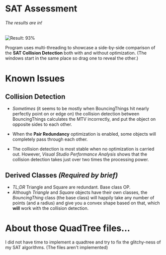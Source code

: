 SAT Assessment
==============

###### The results are in!
![Result: 93%](https://github.com/Not0nFire/Graphics-Lab-1/SAT_result.png "SAT Result: 93%")


Program uses multi-threading to showcase a side-by-side comparison of the __SAT Collision Detection__
both with and without optimization. (The windows start in the same place so drag one to reveal the other.)

Known Issues
==============

Collision Detection
--------------
+ _Sometimes_ (it seems to be mostly when BouncingThings hit nearly perfectly point on or edge on)
the collision detection between BouncingThings calculates the MTV incorrectly, and put the object on opposite sides
to each other.

+ When the __Pair Redundancy__ optimization is enabled,
some objects will completely pass through each other.

+ The collision detection is most stable when no optimization is carried out.
However, _Visual Studio Performance Analysis_ shows that the collision detection takes just over two times the processing power.

Derived Classes _(Required by brief)_
--------------
+ _TL;DR_ Triangle and Square are redundant. Base class OP.
+ Although _Triangle_ and _Square_ objects have their own classes, the _BouncingThing_ class (the base class)
will happily take any number of points (and a radius) and give you a convex shape based on that, which __will__ work with
the collision detection.

About those QuadTree files...
==============
I did not have time to implement a quadtree and try to fix the glitchy-ness of my SAT algorithms.
(The files aren't implemented)
